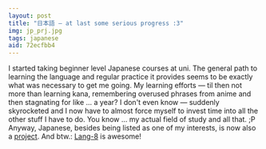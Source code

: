 ```yaml
---
layout: post
title: "日本語 — at last some serious progress :3"
img: jp_prj.jpg
tags: japanese
aid: 72ecfbb4
---
```


I started taking beginner level Japanese courses at uni. The general path to learning the language and regular practice it provides seems to be exactly what was necessary to get me going. My learning efforts — til then not more than learning kana, remembering overused phrases from anime and then stagnating for like ... a year? I don't even know — suddenly skyrocketed and I now have to almost force myself to invest time into all the other stuff I have to do. You know ... my actual field of study and all that. ;P  
Anyway, Japanese, besides being listed as one of my interests, is now also a [project](?c=projects). And btw.: [Lang-8](http://lang-8.com/) is awesome!